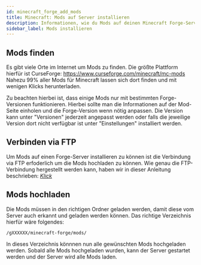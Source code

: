 ```yaml
---
id: minecraft_forge_add_mods
title: Minecraft: Mods auf Server installieren
description: Informationen, wie du Mods auf deinen Minecraft Forge-Server von ZAP-Hosting.com installieren kannst - ZAP-Hosting.com Dokumentationen
sidebar_label: Mods installieren
---
```


## Mods finden

Es gibt viele Orte im Internet um Mods zu finden. Die größte Plattform hierfür ist CurseForge: https://www.curseforge.com/minecraft/mc-mods
Nahezu 99% aller Mods für Minecraft lassen sich dort finden und mit wenigen Klicks herunterladen.

Zu beachten hierbei ist, dass einige Mods nur mit bestimmten Forge-Versionen funktionieren. Hierbei sollte man die Informationen auf der Mod-Seite einholen und die Forge-Version wenn nötig anpassen.
Die Version kann unter "Versionen" jederzeit angepasst werden oder falls die jeweilige Version dort nicht verfügbar ist unter "Einstellungen" installiert werden.

## Verbinden via FTP

Um Mods auf einen Forge-Server installieren zu können ist die Verbindung via FTP erfoderlich um die Mods hochladen zu können.
Wie genau die FTP-Verbindung hergestellt werden kann, haben wir in dieser Anleitung beschrieben: [*Klick*](https://zap-hosting.com/guides/docs/de/gameserver_ftpaccess/)

## Mods hochladen

Die Mods müssen in den richtigen Ordner geladen werden, damit diese vom Server auch erkannt und geladen werden können.
Das richtige Verzeichnis hierfür wäre folgendes:

``/gXXXXXX/minecraft-forge/mods/``

In dieses Verzeichnis könnnen nun alle gewünschten Mods hochgeladen werden. Sobald alle Mods hochgeladen wurden, kann der Server gestartet werden und der Server wird alle Mods laden.
